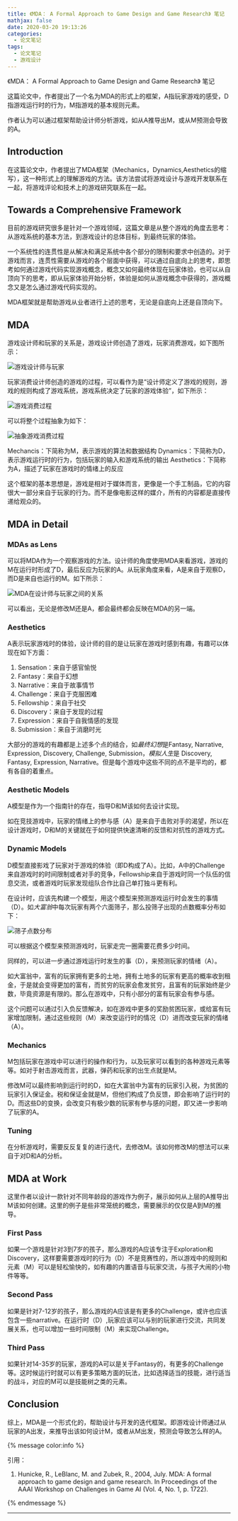```yaml
---
title: 《MDA： A Formal Approach to Game Design and Game Research》 笔记
mathjax: false
date: 2020-03-20 19:13:26
categories:
  - 论文笔记
tags:
  - 论文笔记
  - 游戏设计
---
```




《MDA： A Formal Approach to Game Design and Game Research》 笔记

这篇论文中，作者提出了一个名为MDA的形式上的框架，A指玩家游戏的感受，D指游戏运行时的行为，M指游戏的基本规则元素。

作者认为可以通过框架帮助设计师分析游戏，如从A推导出M，或从M预测会导致的A。



<!--more-->

## Introduction

在这篇论文中，作者提出了MDA框架（Mechanics，Dynamics,Aesthetics的缩写），这一种形式上的理解游戏的方法。该方法尝试将游戏设计与游戏开发联系在一起，将游戏评论和技术上的游戏研究联系在一起。


## Towards a Comprehensive Framework

目前的游戏研究很多是针对一个游戏领域，这篇文章是从整个游戏的角度去思考：从游戏系统的基本方法，到游戏设计的总体目标，到最终玩家的体验。

一个系统性的连贯性是从解决和满足系统中各个部分的限制和要求中创造的。对于游戏而言，连贯性需要从游戏的各个层面中获得，可以通过自底向上的思考，即思考如何通过游戏代码实现游戏概念，概念又如何最终体现在玩家体验，也可以从自顶向下的思考，即从玩家体验开始分析，体验是如何从游戏概念中获得的，游戏概念又是怎么通过游戏代码实现的。

MDA框架就是帮助游戏从业者进行上述的思考，无论是自底向上还是自顶向下。

## MDA

游戏设计师和玩家的关系是，游戏设计师创造了游戏，玩家消费游戏，如下图所示：

![游戏设计师与玩家](AFormalApproachToGameDesignAndGameResearch-Notes/2020-03-19-23-16-11.png)

玩家消费设计师创造的游戏的过程，可以看作为是“设计师定义了游戏的规则，游戏的规则构成了游戏系统，游戏系统决定了玩家的游戏体验”，如下所示：

![游戏消费过程](AFormalApproachToGameDesignAndGameResearch-Notes/2020-03-19-23-20-44.png)

可以将整个过程抽象为如下：

![抽象游戏消费过程](AFormalApproachToGameDesignAndGameResearch-Notes/2020-03-19-23-21-02.png)

Mechancis：下简称为M，表示游戏的算法和数据结构
Dynamics：下简称为D，表示游戏运行时的行为，包括玩家的输入和游戏系统的输出
Aesthetics：下简称为A，描述了玩家在游戏时的情绪上的反应

这个框架的基本思想是，游戏是相对于媒体而言，更像是一个手工制品，它的内容很大一部分来自于玩家的行为。而不是像电影这样的媒介，所有的内容都是直接传递给观众的。

## MDA in Detail

### MDAs as Lens

可以将MDA作为一个观察游戏的方法。设计师的角度使用MDA来看游戏，游戏的M在运行时形成了D，最后反应为玩家的A。从玩家角度来看，A是来自于观察D，而D是来自也运行的M。如下所示：

![MDA在设计师与玩家之间的关系](AFormalApproachToGameDesignAndGameResearch-Notes/2020-03-19-23-29-55.png)

可以看出，无论是修改M还是A，都会最终都会反映在MDA的另一端。

### Aesthetics

A表示玩家游戏时的体验，设计师的目的是让玩家在游戏时感到有趣，有趣可以体现在如下方面：

1. Sensation：来自于感官愉悦
2. Fantasy：来自于幻想
3. Narrative：来自于故事情节
4. Challenge：来自于克服困难
5. Fellowship：来自于社交
6. Discovery：来自于发现的过程
7. Expression：来自于自我情感的发现
8. Submission：来自于消磨时光

大部分的游戏的有趣都是上述多个点的结合，如*最终幻想*是Fantasy, Narrative, Expression, Discovery, Challenge, Submission，*模拟人生*是 Discovery, Fantasy, Expression, Narrative。但是每个游戏中这些不同的点不是平均的，都有各自的着重点。

### Aesthetic Models

A模型是作为一个指南针的存在，指导D和M该如何去设计实现。

如在竞技游戏中，玩家的情绪上的参与感（A）是来自于击败对手的渴望，所以在设计游戏时，D和M的关键就在于如何提供快速清晰的反馈和对抗性的游戏方式。

### Dynamic Models

D模型直接影戏了玩家对于游戏的体验（即D构成了A）。比如，A中的Challenge来自游戏时的时间限制或者对手的竞争，Fellowship来自于游戏时同一个队伍的信息交流，或者游戏时玩家发现组队合作比自己单打独斗更有利。

在设计时，应该先构建一个模型，用这个模型来预测游戏运行时会发生的事情（D）。如*大富翁*中每次玩家有两个六面筛子，那么投筛子出现的点数概率分布如下：

![筛子点数分布](AFormalApproachToGameDesignAndGameResearch-Notes/2020-03-19-23-54-15.png)

可以根据这个模型来预测游戏时，玩家走完一圈需要花费多少时间。

同样的，可以进一步通过游戏运行时发生的事（D），来预测玩家的情绪（A）。

如大富翁中，富有的玩家拥有更多的土地，拥有土地多的玩家有更高的概率收到租金，于是就会变得更加的富有，而贫穷的玩家会愈发贫穷，且富有的玩家始终是少数，毕竟资源是有限的。那么在游戏中，只有小部分的富有玩家会有参与感。

这个问题可以通过引入负反馈解决，如在游戏中更多的奖励贫困玩家，或给富有玩家增加限制，通过这些规则（M）来改变运行时的情况（D）进而改变玩家的情绪（A）。

### Mechanics

M包括玩家在游戏中可以进行的操作和行为，以及玩家可以看到的各种游戏元素等等。如对于射击游戏而言，武器，弹药和玩家的出生点就是M。

修改M可以最终影响到运行时的D，如在大富翁中为富有的玩家引入税，为贫困的玩家引入保证金。税和保证金就是M，但他们构成了负反馈，即会影响了运行时的D。而这些D的变换，会改变只有极少数的玩家有参与感的问题，即又进一步影响了玩家的A。

### Tuning

在分析游戏时，需要反反复复的进行迭代，去修改M。该如何修改M的想法可以来自于对D和A的分析。

## MDA at Work

这里作者以设计一款针对不同年龄段的游戏作为例子，展示如何从上层的A推导出M该如何创建。这里的例子是些非常笼统的概念，需要展示的仅仅是A到M的推导。

### First Pass

如果一个游戏是针对3到7岁的孩子，那么游戏的A应该专注于Exploration和Discovery，这样要需要游戏时的行为（D）不是竞赛性的，所以游戏中的规则和元素（M）可以是轻松愉快的，如有趣的内置语音与玩家交流，与孩子大闹的小物件等等。

### Second Pass

如果是针对7-12岁的孩子，那么游戏的A应该是有更多的Challenge，或许也应该包含一些narrative。在运行时（D）,玩家应该可以与别的玩家进行交流，共同发展关系，也可以增加一些时间限制（M）来实现Challenge。

### Third Pass

如果针对14-35岁的玩家，游戏的A可以是关于Fantasy的，有更多的Challenge等。这时候运行时就可以有更多策略方面的玩法，比如选择适当的技能，进行适当的战斗，对应的M可以是技能树之类的元素。

## Conclusion

综上，MDA是一个形式化的，帮助设计与开发的迭代框架。即游戏设计师通过从玩家的A出发，来推导出该如何设计M，或者从M出发，预测会导致怎么样的A。

{% message color:info %}

引用：

1. Hunicke, R., LeBlanc, M. and Zubek, R., 2004, July. MDA: A formal approach to game design and game research. In Proceedings of the AAAI Workshop on Challenges in Game AI (Vol. 4, No. 1, p. 1722).

{% endmessage %}

***